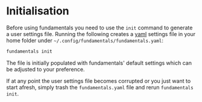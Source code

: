# Initialisation 

Before using fundamentals you need to use the `init` command to generate a user settings file. Running the following creates a [yaml](https://learnxinyminutes.com/docs/yaml/) settings file in your home folder under `~/.config/fundamentals/fundamentals.yaml`:

```bash
fundamentals init
```

The file is initially populated with fundamentals' default settings which can be adjusted to your preference.

If at any point the user settings file becomes corrupted or you just want to start afresh, simply trash the `fundamentals.yaml` file and rerun `fundamentals init`.

<!-- Once created, open the settings file in any text editor and follow the in-file instructions to populate the missing settings values (usually given an ``XXX`` placeholder).  -->



